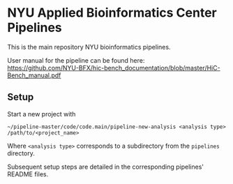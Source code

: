 # NYU Applied Bioinformatics Center Pipelines

This is the main repository NYU bioinformatics pipelines. 

User manual for the pipeline can be found here:  
https://github.com/NYU-BFX/hic-bench_documentation/blob/master/HiC-Bench_manual.pdf

## Setup
Start a new project with 
```
~/pipeline-master/code/code.main/pipeline-new-analysis <analysis type> /path/to/<project_name>
```
Where `<analysis type>` corresponds to a subdirectory from the `pipelines` directory. 

Subsequent setup steps are detailed in the corresponding pipelines' README files. 

